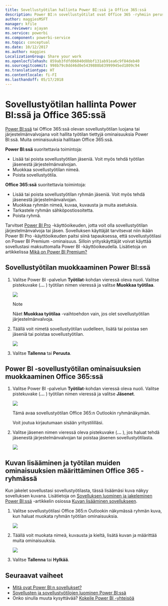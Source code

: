```yaml
---
title: Sovellustyötilan hallinta Power BI:ssä ja Office 365:ssä
description: Power BI:n sovellustyötilat ovat Office 365 -ryhmiin perustuva yhteistyötoiminto. Voit hallita sovellustyötiloja Power BI:ssä sekä Office 365:ssä.
author: maggiesMSFT
manager: kfile
ms.reviewer: ajayan
ms.service: powerbi
ms.component: powerbi-service
ms.topic: conceptual
ms.date: 10/12/2017
ms.author: maggies
LocalizationGroup: Share your work
ms.openlocfilehash: 859ab3fdfd06040d8bbf131ab91ea6c9f84deb40
ms.sourcegitcommit: 998b79c0dd46d0e5439888b83999945ed1809c94
ms.translationtype: HT
ms.contentlocale: fi-FI
ms.lasthandoff: 05/17/2018
---
```

# <a name="manage-your-app-workspace-in-power-bi-and-office-365"></a>Sovellustyötilan hallinta Power BI:ssä ja Office 365:ssä
[Power BI:ssä](service-install-use-apps.md) tai Office 365:ssä olevan sovellustyötilan luojana tai järjestelmänvalvojana voit hallita työtilan tiettyjä ominaisuuksia Power BI:ssä. Muita ominaisuuksia hallitaan Office 365:ssä. 

**Power BI:ssä** suoritettavia toimintoja:

* Lisää tai poista sovellustyötilan jäseniä. Voit myös tehdä työtilan jäsenestä järjestelmänvalvojan.
* Muokkaa sovellustyötilan nimeä.
* Poista sovellustyötila.

**Office 365:ssä** suoritettavia toimintoja:

* Lisää tai poista sovellustyötilan ryhmän jäseniä. Voit myös tehdä jäsenestä järjestelmänvalvojan.
* Muokkaa ryhmän nimeä, kuvaa, kuvausta ja muita asetuksia.
* Tarkastele ryhmän sähköpostiosoitetta.
* Poista ryhmä.

Tarvitset [Power BI Pro](service-free-vs-pro.md) -käyttöoikeuden, jotta voit olla sovellustyötilan järjestelmänvalvoja tai jäsen. Sovelluksen käyttäjät tarvitsevat niin ikään Power BI Pro -käyttöoikeuden paitsi siinä tapauksessa, että sovellustyötilasi on Power BI Premium -ominaisuus. Silloin yrityskäyttäjät voivat käyttää sovellustasi maksuttomalla Power BI -käyttöoikeudella. Lisätietoja on artikkelissa [Mikä on Power BI Premium?](service-premium.md)

## <a name="edit-your-app-workspace-in-power-bi"></a>Sovellustyötilan muokkaaminen Power BI:ssä
1. Valitse Power BI -palvelun **Työtilat**-kohdan vieressä oleva nuoli. Valitse pistekuvake (**...** ) työtilan nimen vieressä ja valitse **Muokkaa työtilaa**. 
   
   ![](media/service-manage-app-workspace-in-power-bi-and-office-365/power-bi-app-ellipsis.png)
   
   > [!NOTE]
   > Näet **Muokkaa työtilaa** -vaihtoehdon vain, jos olet sovellustyötilan järjestelmänvalvoja.
   > 
   > 
2. Täällä voit nimetä sovellustyötilan uudelleen, lisätä tai poistaa sen jäseniä tai poistaa sovellustyötilan. 
   
   ![](media/service-manage-app-workspace-in-power-bi-and-office-365/power-bi-app-edit-workspace.png)
3. Valitse **Tallenna** tai **Peruuta**.

## <a name="edit-power-bi-app-workspace-properties-in-office-365"></a>Power BI -sovellustyötilan ominaisuuksien muokkaaminen Office 365:ssä
1. Valitse Power BI -palvelun **Työtilat**-kohdan vieressä oleva nuoli. Valitse pistekuvake (**...** ) työtilan nimen vieressä ja valitse **Jäsenet**. 
   
   ![](media/service-manage-app-workspace-in-power-bi-and-office-365/power-bi-app-ellipsis.png)
   
   Tämä avaa sovellustyötilan Office 365:n Outlookin ryhmänäkymän.
   
   Voit joutua kirjautumaan sisään yritystililläsi.
2. Valitse jäsenen nimen vieressä oleva pistekuvake (**...** ), jos haluat tehdä jäsenestä järjestelmänvalvojan tai poistaa jäsenen sovellustyötilasta. 
   
   ![](media/service-manage-app-workspace-in-power-bi-and-office-365/pbi_managegroupo365.png)

## <a name="add-an-image-and-set-other-workspace-properties-in-the-office-365-group"></a>Kuvan lisääminen ja työtilan muiden ominaisuuksien määrittäminen Office 365 -ryhmässä
Kun jakelet sovellustasi sovellustyötilasta, tässä lisäämäsi kuva näkyy sovelluksen kuvana. Lisätietoja on [Sovelluksen luominen ja jakeleminen Power BI:ssä](service-create-distribute-apps.md) -artikkelin osiossa [Kuvan lisääminen sovellukseen](service-create-distribute-apps.md#add-an-image-to-your-app-optional).

1. Valitse sovellustyötilasi Office 365:n Outlookin näkymässä ryhmän kuva, kun haluat muokata ryhmän työtilan ominaisuuksia.
   
   ![](media/service-manage-app-workspace-in-power-bi-and-office-365/pbi_editgroupo365.png)
2. Täällä voit muokata nimeä, kuvausta ja kieltä, lisätä kuvan ja määrittää muita ominaisuuksia.
   
   ![](media/service-manage-app-workspace-in-power-bi-and-office-365/pbi_editgrpo365dialog.png)
3. Valitse **Tallenna** tai **Hylkää**.

## <a name="next-steps"></a>Seuraavat vaiheet
* [Mitä ovat Power BI:n sovellukset?](service-install-use-apps.md)
* [Sovellusten ja sovellustyötilojen luominen Power BI:ssä](service-create-distribute-apps.md)
* Onko sinulla muuta kysyttävää? [Kokeile Power BI -yhteisöä](http://community.powerbi.com/)

